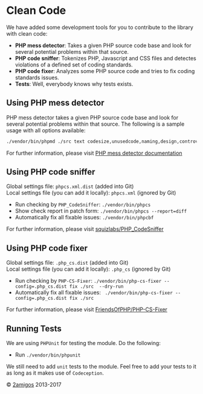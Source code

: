 Clean Code
==========

We have added some development tools for you to contribute to the library with clean code: 

- **PHP mess detector**: Takes a given PHP source code base and look for several potential problems within that source.
- **PHP code sniffer**: Tokenizes PHP, Javascript and CSS files and detectes violations of a defined set of coding 
    standards.
- **PHP code fixer**: Analyzes some PHP source code and tries to fix coding standards issues. 
- **Tests**: Well, everybody knows why tests exists. 

Using PHP mess detector
-----------------------

PHP mess detector takes a given PHP source code base and look for several potential problems within that source. The 
following is a sample usage with all options available: 

```bash
./vendor/bin/phpmd ./src text codesize,unusedcode,naming,design,controversial,cleancode
```

For further information, please visit [PHP mess detector documentation](https://phpmd.org/)

Using PHP code sniffer 
----------------------

Global settings file: `phpcs.xml.dist` (added into Git)  
Local settings file (you can add it locally): `phpcs.xml` (ignored by Git)

- Run checking by `PHP_CodeSniffer`: `./vendor/bin/phpcs`  
- Show check report in patch form: `./vendor/bin/phpcs --report=diff`  
- Automatically fix all fixable issues: `./vendor/bin/phpcbf`

For further information, please visit [squizlabs/PHP_CodeSniffer](https://github.com/squizlabs/PHP_CodeSniffer)

Using PHP code fixer 
--------------------

Global settings file: `.php_cs.dist` (added into Git)  
Local settings file (you can add it locally): `.php_cs` (ignored by Git)

- Run checking by `PHP-CS-Fixer`: `./vendor/bin/php-cs-fixer --config=.php_cs.dist fix ./src  --dry-run`  
- Automatically fix all fixable issues: ` ./vendor/bin/php-cs-fixer --config=.php_cs.dist fix ./src`

For further information, please visit [FriendsOfPHP/PHP-CS-Fixer](https://github.com/FriendsOfPHP/PHP-CS-Fixer)

Running Tests
-------------

We are using `PHPUnit` for testing the module. Do the following: 

- Run `./vendor/bin/phpunit `

We still need to add `unit` tests to the module. Feel free to add your tests to it as long as it makes use of 
`Codeception`. 

© [2amigos](http://www.2amigos.us/) 2013-2017
